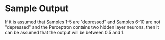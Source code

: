 # Sample Output
If it is assumed that Samples 1-5 are "depressed" and Samples 6-10 are not "depressed" and the Perceptron contains two hidden layer neurons, then it can be assumed that the output will be between 0.5 and 1.
